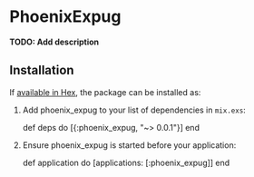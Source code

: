 # PhoenixExpug

**TODO: Add description**

## Installation

If [available in Hex](https://hex.pm/docs/publish), the package can be installed as:

  1. Add phoenix_expug to your list of dependencies in `mix.exs`:

        def deps do
          [{:phoenix_expug, "~> 0.0.1"}]
        end

  2. Ensure phoenix_expug is started before your application:

        def application do
          [applications: [:phoenix_expug]]
        end

